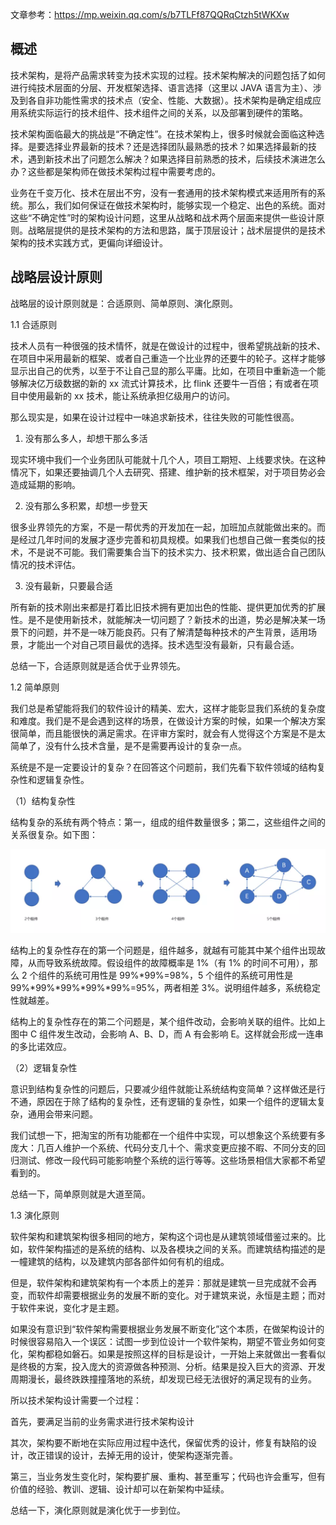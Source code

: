 文章参考：https://mp.weixin.qq.com/s/b7TLFf87QQRqCtzh5tWKXw

## 概述

技术架构，是将产品需求转变为技术实现的过程。技术架构解决的问题包括了如何进行纯技术层面的分层、开发框架选择、语言选择（这里以 JAVA 语言为主）、涉及到各自非功能性需求的技术点（安全、性能、大数据）。技术架构是确定组成应用系统实际运行的技术组件、技术组件之间的关系，以及部署到硬件的策略。

技术架构面临最大的挑战是“不确定性”。在技术架构上，很多时候就会面临这种选择。是要选择业界最新的技术？还是选择团队最熟悉的技术？如果选择最新的技术，遇到新技术出了问题怎么解决？如果选择目前熟悉的技术，后续技术演进怎么办？这些都是架构师在做技术架构过程中需要考虑的。

业务在千变万化、技术在层出不穷，没有一套通用的技术架构模式来适用所有的系统。那么，我们如何保证在做技术架构时，能够实现一个稳定、出色的系统。面对这些“不确定性”时的架构设计问题，这里从战略和战术两个层面来提供一些设计原则。战略层提供的是技术架构的方法和思路，属于顶层设计；战术层提供的是技术架构的技术实践方式，更偏向详细设计。



## 战略层设计原则

战略层的设计原则就是：合适原则、简单原则、演化原则。

1.1 合适原则

技术人员有一种很强的技术情怀，就是在做设计的过程中，很希望挑战新的技术、在项目中采用最新的框架、或者自己重造一个比业界的还要牛的轮子。这样才能够显示出自己的优秀，以至于不让自己显的那么平庸。比如，在项目中重新造一个能够解决亿万级数据的新的 xx 流式计算技术，比 flink 还要牛一百倍；有或者在项目中使用最新的 xx 技术，能让系统承担亿级用户的访问。

那么现实是，如果在设计过程中一味追求新技术，往往失败的可能性很高。

1. 没有那么多人，却想干那么多活

现实环境中我们一个业务团队可能就十几个人，项目工期短、上线要求快。在这种情况下，如果还要抽调几个人去研究、搭建、维护新的技术框架，对于项目势必会造成延期的影响。

2. 没有那么多积累，却想一步登天

很多业界领先的方案，不是一帮优秀的开发加在一起，加班加点就能做出来的。而是经过几年时间的发展才逐步完善和初具规模。如果我们也想自己做一套类似的技术，不是说不可能。我们需要集合当下的技术实力、技术积累，做出适合自己团队情况的技术评估。

3. 没有最新，只要最合适

所有新的技术刚出来都是打着比旧技术拥有更加出色的性能、提供更加优秀的扩展性。是不是使用新技术，就能解决一切问题了？新技术的出道，势必是解决某一场景下的问题，并不是一味万能良药。只有了解清楚每种技术的产生背景，适用场景，才能出一个对自己项目最优的选择。技术选型没有最新，只有最合适。

总结一下，合适原则就是适合优于业界领先。



1.2 简单原则

我们总是希望能将我们的软件设计的精美、宏大，这样才能彰显我们系统的复杂度和难度。我们是不是会遇到这样的场景，在做设计方案的时候，如果一个解决方案很简单，而且能很快的满足需求。在评审方案时，就会有人觉得这个方案是不是太简单了，没有什么技术含量，是不是需要再设计的复杂一点。

系统是不是一定要设计的复杂？在回答这个问题前，我们先看下软件领域的结构复杂性和逻辑复杂性。

（1）结构复杂性

结构复杂的系统有两个特点：第一，组成的组件数量很多；第二，这些组件之间的关系很复杂。如下图：

![图片](images/640-20220221204448295)

结构上的复杂性存在的第一个问题是，组件越多，就越有可能其中某个组件出现故障，从而导致系统故障。假设组件的故障概率是 1%（有 1% 的时间不可用），那么 2 个组件的系统可用性是 99%*99%=98%，5 个组件的系统可用性是 99%*99%*99%*99%*99%=95%，两者相差 3%。说明组件越多，系统稳定性就越差。

结构上的复杂性存在的第二个问题是，某个组件改动，会影响关联的组件。比如上图中 C 组件发生改动，会影响 A、B、D，而 A 有会影响 E。这样就会形成一连串的多比诺效应。

 （2）逻辑复杂性

意识到结构复杂性的问题后，只要减少组件就能让系统结构变简单？这样做还是行不通，原因在于除了结构的复杂性，还有逻辑的复杂性，如果一个组件的逻辑太复杂，通用会带来问题。

我们试想一下，把淘宝的所有功能都在一个组件中实现，可以想象这个系统要有多庞大：几百人维护一个系统、代码分支几十个、需求变更应接不暇、不同分支的回归测试、修改一段代码可能影响整个系统的运行等等。这些场景相信大家都不希望看到的。

总结一下，简单原则就是大道至简。

1.3 演化原则

软件架构和建筑架构很多相同的地方，架构这个词也是从建筑领域借鉴过来的。比如，软件架构描述的是系统的结构、以及各模块之间的关系。而建筑结构描述的是一幢建筑的结构，以及建筑内部各部件如何有机的组成。

但是，软件架构和建筑架构有一个本质上的差异：那就是建筑一旦完成就不会再变，而软件却需要根据业务的发展不断的变化。对于建筑来说，永恒是主题；而对于软件来说，变化才是主题。

如果没有意识到“软件架构需要根据业务发展不断变化”这个本质，在做架构设计的时候很容易陷入一个误区：试图一步到位设计一个软件架构，期望不管业务如何变化，架构都稳如磐石。如果是按照这样的目标是设计，一开始上来就做出一套看似是终极的方案，投入庞大的资源做各种预测、分析。结果是投入巨大的资源、开发周期漫长，最终跌跌撞撞落地的系统，却发现已经无法很好的满足现有的业务。

所以技术架构设计需要一个过程：

首先，要满足当前的业务需求进行技术架构设计

其次，架构要不断地在实际应用过程中迭代，保留优秀的设计，修复有缺陷的设计，改正错误的设计，去掉无用的设计，使架构逐渐完善。

第三，当业务发生变化时，架构要扩展、重构、甚至重写；代码也许会重写，但有价值的经验、教训、逻辑、设计却可以在新架构中延续。

总结一下，演化原则就是演化优于一步到位。
